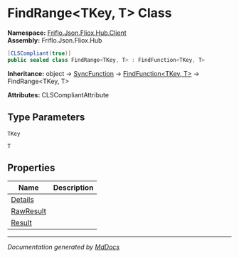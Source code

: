 ﻿<!--  
  <auto-generated>   
    The contents of this file were generated by a tool.  
    Changes to this file may be list if the file is regenerated  
  </auto-generated>   
-->

# FindRange\<TKey, T\> Class

**Namespace:** [Friflo.Json.Fliox.Hub.Client](../index.md)  
**Assembly:** Friflo.Json.Fliox.Hub

```csharp
[CLSCompliant(true)]
public sealed class FindRange<TKey, T> : FindFunction<TKey, T>
```

**Inheritance:** object → [SyncFunction](../SyncFunction/index.md) → [FindFunction\<TKey, T\>](../FindFunction-2/index.md) → FindRange\<TKey, T\>

**Attributes:** CLSCompliantAttribute

## Type Parameters

`TKey`

`T`

## Properties

| Name                                 | Description |
| ------------------------------------ | ----------- |
| [Details](properties/Details.md)     |             |
| [RawResult](properties/RawResult.md) |             |
| [Result](properties/Result.md)       |             |

___

*Documentation generated by [MdDocs](https://github.com/ap0llo/mddocs)*
